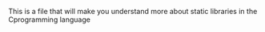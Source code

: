 This is a file that will make you understand more about static libraries in the Cprogramming language
